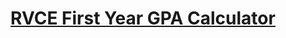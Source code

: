 <h1 align="center">
  <a href="https://rvce-grade-calculator.vercel.app/">RVCE First Year GPA Calculator</a>
</h1>
